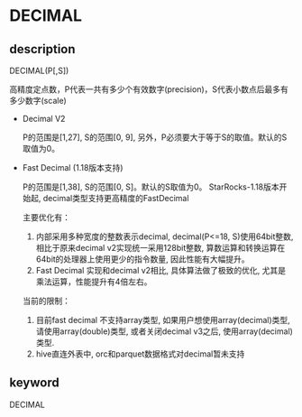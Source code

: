 # DECIMAL

## description

DECIMAL(P[,S])

高精度定点数，P代表一共有多少个有效数字(precision)，S代表小数点后最多有多少数字(scale)

* Decimal V2

  P的范围是[1,27], S的范围[0, 9], 另外，P必须要大于等于S的取值。默认的S取值为0。

* Fast Decimal  (1.18版本支持)

  P的范围是[1,38], S的范围[0, S]。默认的S取值为0。
  StarRocks-1.18版本开始起, decimal类型支持更高精度的FastDecimal

  主要优化有：
  
  1. 内部采用多种宽度的整数表示decimal, decimal(P<=18, S)使用64bit整数, 相比于原来decimal v2实现统一采用128bit整数, 算数运算和转换运算在64bit的处理器上使用更少的指令数量, 因此性能有大幅提升。
  2. Fast Decimal 实现和decimal v2相比, 具体算法做了极致的优化, 尤其是乘法运算，性能提升有4倍左右。
  
  当前的限制：
  
  1. 目前fast decimal 不支持array类型, 如果用户想使用array(decimal)类型, 请使用array(double)类型, 或者关闭decimal v3之后, 使用array(decimal)类型.
  2. hive直连外表中, orc和parquet数据格式对decimal暂未支持

## keyword

DECIMAL
